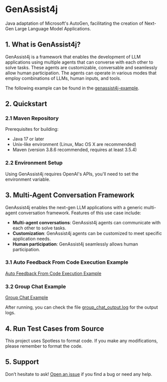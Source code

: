 # GenAssist4j
Java adaptation of Microsoft's AutoGen, facilitating the creation of Next-Gen Large Language Model Applications.

## 1. What is GenAssist4j?

GenAssist4j is a framework that enables the development of LLM applications using multiple agents that can converse with each other to solve tasks. These agents are customizable, conversable and seamlessly allow human participation. The agents can operate in various modes that employ combinations of LLMs, human inputs, and tools.

The following example can be found in the [genassist4j-example](genassist4j-example/src/main/java/com/favalot/genassist4j/example). 

## 2. Quickstart

### 2.1 Maven Repository
Prerequisites for building:
* Java 17 or later
* Unix-like environment (Linux, Mac OS X are recommended)
* Maven (version 3.8.6 recommended, requires at least 3.5.4)

### 2.2 Environment Setup
Using GenAssist4j requires OpenAI's APIs, you'll need to set the environment variable.

## 3. Multi-Agent Conversation Framework

GenAssist4j enables the next-gen LLM applications with a generic multi-agent conversation framework. Features of this use case include:

- **Multi-agent conversations**: GenAssist4j agents can communicate with each other to solve tasks. 
- **Customization**: GenAssist4j agents can be customized to meet specific application needs.
- **Human participation**: GenAssist4j seamlessly allows human participation. 

### 3.1 Auto Feedback From Code Execution Example
[Auto Feedback From Code Execution Example](genassist4j-example/src/main/java/com/favalot/genassist4j/example/AutoFeedbackFromCodeExecutionExample.java)

### 3.2 Group Chat Example
[Group Chat Example](genassist4j-example/src/main/java/com/favalot/genassist4j/example/GroupChatExample.java)

After running, you can check the file [group_chat_output.log](data/group_chat/group_chat_output.log) for the output logs.


## 4. Run Test Cases from Source

This project uses Spotless to format code. If you make any modifications, please remember to format the code.

## 5. Support
Don’t hesitate to ask! [Open an issue](https://github.com/favalot/genassist4j/issues) if you find a bug or need any help.
